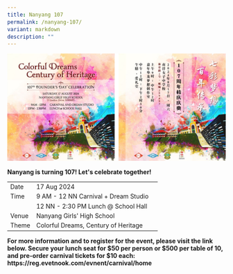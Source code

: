 ```yaml
---
title: Nanyang 107
permalink: /nanyang-107/
variant: markdown
description: ""
---
```

![](/images/107.png)
<p></p>
<p><strong>Nanyang is turning 107! Let's celebrate together!</strong>
</p>

| | | |
| -------- | -------- | -------- |
| Date | 17 Aug 2024  |
| Time | 9 AM - 12 NN Carnival + Dream Studio
|          | 12 NN - 2:30 PM Lunch @ School Hall
| Venue| Nanyang Girls' High School
|Theme| Colorful Dreams, Century of Heritage


<p><strong>For more information and to register for the event, please visit the link below. Secure your lunch seat for $50 per person or $500 per table of 10, and pre-order carnival tickets for $10 each: <a rel="noopener noreferrer nofollow" target="_blank">https://reg.evetnook.com/evnent/carnival/home</a></strong>
</p>